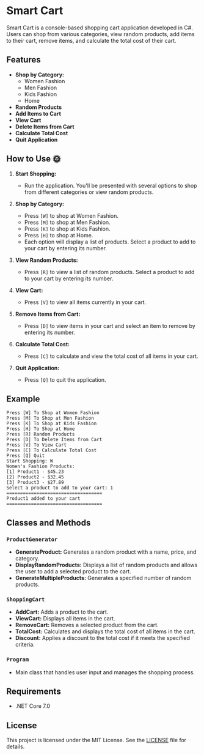 # Smart Cart

Smart Cart is a console-based shopping cart application developed in C#. Users can shop from various categories, view random products, add items to their cart, remove items, and calculate the total cost of their cart.

## Features 

- **Shop by Category:** 
  - Women Fashion
  - Men Fashion
  - Kids Fashion
  - Home
- **Random Products**
- **Add Items to Cart**
- **View Cart**
- **Delete Items from Cart**
- **Calculate Total Cost**
- **Quit Application**

## How to Use :sun_with_face:

1. **Start Shopping:**
   - Run the application. You'll be presented with several options to shop from different categories or view random products.

2. **Shop by Category:**
   - Press `[W]` to shop at Women Fashion.
   - Press `[M]` to shop at Men Fashion.
   - Press `[K]` to shop at Kids Fashion.
   - Press `[H]` to shop at Home.
   - Each option will display a list of products. Select a product to add to your cart by entering its number.

3. **View Random Products:**
   - Press `[R]` to view a list of random products. Select a product to add to your cart by entering its number.

4. **View Cart:**
   - Press `[V]` to view all items currently in your cart.

5. **Remove Items from Cart:**
   - Press `[D]` to view items in your cart and select an item to remove by entering its number.

6. **Calculate Total Cost:**
   - Press `[C]` to calculate and view the total cost of all items in your cart.

7. **Quit Application:**
   - Press `[Q]` to quit the application.

## Example

```plaintext
Press [W] To Shop at Women Fashion
Press [M] To Shop at Men Fashion
Press [K] To Shop at Kids Fashion
Press [H] To Shop at Home
Press [R] Random Products
Press [D] To Delete Items from Cart
Press [V] To View Cart
Press [C] To Calculate Total Cost
Press [Q] Quit
Start Shopping: W
Women's Fashion Products:
[1] Product1 - $45.23
[2] Product2 - $32.45
[3] Product3 - $27.89
Select a product to add to your cart: 1
===================================
Product1 added to your cart
===================================
```

## Classes and Methods

### `ProductGenerator`

- **GenerateProduct:** Generates a random product with a name, price, and category.
- **DisplayRandomProducts:** Displays a list of random products and allows the user to add a selected product to the cart.
- **GenerateMultipleProducts:** Generates a specified number of random products.

### `ShoppingCart`

- **AddCart:** Adds a product to the cart.
- **ViewCart:** Displays all items in the cart.
- **RemoveCart:** Removes a selected product from the cart.
- **TotalCost:** Calculates and displays the total cost of all items in the cart.
- **Discount:** Applies a discount to the total cost if it meets the specified criteria.
### `Program`

- Main class that handles user input and manages the shopping process.

## Requirements

- .NET Core 7.0


## License

This project is licensed under the MIT License. See the [LICENSE](LICENSE) file for details.
